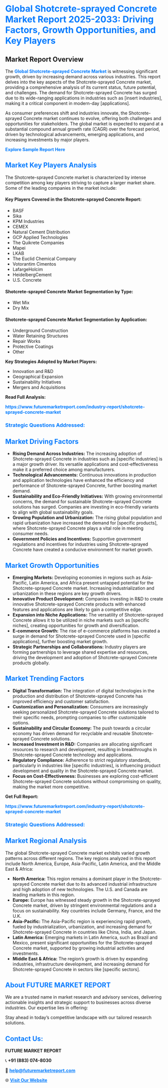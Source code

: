 <h1 style="color: #007BFF;">Global Shotcrete-sprayed Concrete Market Report 2025-2033: Driving Factors, Growth Opportunities, and Key Players</h1>

<section id="overview">
<h2>Market Report Overview</h2>
<p>The <a href="https://www.futuremarketreport.com/industry-report/shotcrete-sprayed-concrete-market" style="color: #007BFF; text-decoration: none;"><strong>Global Shotcrete-sprayed Concrete Market</strong></a> is witnessing significant growth, driven by increasing demand across various industries. This report delves into the key aspects of the Shotcrete-sprayed Concrete market, providing a comprehensive analysis of its current status, future potential, and challenges. The demand for Shotcrete-sprayed Concrete has surged due to its wide-ranging applications in industries such as [insert industries], making it a critical component in modern-day [applications].</p>
<p>As consumer preferences shift and industries innovate, the Shotcrete-sprayed Concrete market continues to evolve, offering both challenges and opportunities for stakeholders. The global market is expected to expand at a substantial compound annual growth rate (CAGR) over the forecast period, driven by technological advancements, emerging applications, and increasing investments by major players.</p>
</section>

<section id="overview">
<p><a href="https://www.futuremarketreport.com/request-sample/reportId=114962" style="color: #007BFF; text-decoration: none;"><strong>Explore Sample Report Here</strong></a></p>
</section>

<section id="key-players">
<h2 style="color: #007BFF;">Market Key Players Analysis</h2>
<p>The Shotcrete-sprayed Concrete market is characterized by intense competition among key players striving to capture a larger market share. Some of the leading companies in the market include:</p>
<h4>Key Players Covered in the Shotcrete-sprayed Concrete Report:</h4>
<ul><li>BASF</li><li>Sika</li><li>KPM Industries</li><li>CEMEX</li><li>Natural Cement Distribution</li><li>GCP Applied Technologies</li><li>The Quikrete Companies</li><li>Mapei</li><li>LKAB</li><li>The Euclid Chemical Company</li><li>Votorantim Cimentos</li><li>LafargeHolcim</li><li>HeidelbergCement</li><li>U.S. Concrete</li></ul>
<h4>Shotcrete-sprayed Concrete Market Segmentation by Type:</h4>
<ul><li>Wet Mix</li><li>Dry Mix</li></ul>

<h4>Shotcrete-sprayed Concrete Market Segmentation by Application:</h4>
<ul><li>Underground Construction</li><li>Water Retaining Structures</li><li>Repair Works</li><li>Protective Coatings</li><li>Other</li></ul>
<p><strong>Key Strategies Adopted by Market Players:</strong></p>
<ul>
<li>Innovation and R&D</li>
<li>Geographical Expansion</li>
<li>Sustainability Initiatives</li>
<li>Mergers and Acquisitions</li>
</ul>
</section>

<section>
<p><strong>Read Full Analysis: </strong></p><a href="https://www.futuremarketreport.com/industry-report/shotcrete-sprayed-concrete-market" style="color: #007BFF; text-decoration: none;"><strong>https://www.futuremarketreport.com/industry-report/shotcrete-sprayed-concrete-market</strong></a>
<h3 style="color: #007BFF;">Strategic Questions Addressed:</h3>
</section>

<section id="driving-factors">
<h2 style="color: #007BFF;">Market Driving Factors</h2>
<ul>
<li><strong>Rising Demand Across Industries:</strong> The increasing adoption of Shotcrete-sprayed Concrete in industries such as [specific industries] is a major growth driver. Its versatile applications and cost-effectiveness make it a preferred choice among manufacturers.</li>
<li><strong>Technological Advancements:</strong> Continuous innovations in production and application technologies have enhanced the efficiency and performance of Shotcrete-sprayed Concrete, further boosting market demand.</li>
<li><strong>Sustainability and Eco-Friendly Initiatives:</strong> With growing environmental concerns, the demand for sustainable Shotcrete-sprayed Concrete solutions has surged. Companies are investing in eco-friendly variants to align with global sustainability goals.</li>
<li><strong>Growing Population and Urbanization:</strong> The rising global population and rapid urbanization have increased the demand for [specific products], where Shotcrete-sprayed Concrete plays a vital role in meeting consumer needs.</li>
<li><strong>Government Policies and Incentives:</strong> Supportive government regulations and incentives for industries using Shotcrete-sprayed Concrete have created a conducive environment for market growth.</li>
</ul>
</section>

<section id="growth-opportunities">
<h2 style="color: #007BFF;">Market Growth Opportunities</h2>
<ul>
<li><strong>Emerging Markets:</strong> Developing economies in regions such as Asia-Pacific, Latin America, and Africa present untapped potential for the Shotcrete-sprayed Concrete market. Increasing industrialization and urbanization in these regions are key growth drivers.</li>
<li><strong>Innovative Product Development:</strong> Companies investing in R&D to create innovative Shotcrete-sprayed Concrete products with enhanced features and applications are likely to gain a competitive edge.</li>
<li><strong>Expansion into Niche Applications:</strong> The versatility of Shotcrete-sprayed Concrete allows it to be utilized in niche markets such as [specific niches], creating opportunities for growth and diversification.</li>
<li><strong>E-commerce Growth:</strong> The rise of e-commerce platforms has created a surge in demand for Shotcrete-sprayed Concrete used in [specific applications], further boosting market growth.</li>
<li><strong>Strategic Partnerships and Collaborations:</strong> Industry players are forming partnerships to leverage shared expertise and resources, driving the development and adoption of Shotcrete-sprayed Concrete products globally.</li>
</ul>
</section>

<section id="trending-factors">
<h2 style="color: #007BFF;">Market Trending Factors</h2>
<ul>
<li><strong>Digital Transformation:</strong> The integration of digital technologies in the production and distribution of Shotcrete-sprayed Concrete has improved efficiency and customer satisfaction.</li>
<li><strong>Customization and Personalization:</strong> Consumers are increasingly seeking personalized Shotcrete-sprayed Concrete solutions tailored to their specific needs, prompting companies to offer customizable options.</li>
<li><strong>Sustainability and Circular Economy:</strong> The push towards a circular economy has driven demand for recyclable and reusable Shotcrete-sprayed Concrete solutions.</li>
<li><strong>Increased Investment in R&D:</strong> Companies are allocating significant resources to research and development, resulting in breakthroughs in Shotcrete-sprayed Concrete technology and applications.</li>
<li><strong>Regulatory Compliance:</strong> Adherence to strict regulatory standards, particularly in industries like [specific industries], is influencing product development and quality in the Shotcrete-sprayed Concrete market.</li>
<li><strong>Focus on Cost-Effectiveness:</strong> Businesses are exploring cost-efficient Shotcrete-sprayed Concrete solutions without compromising on quality, making the market more competitive.</li>
</ul>
</section>

<section>
<p><strong>Get Full Report: </strong></p><a href="https://www.futuremarketreport.com/industry-report/shotcrete-sprayed-concrete-market" style="color: #007BFF; text-decoration: none;"><strong>https://www.futuremarketreport.com/industry-report/shotcrete-sprayed-concrete-market</strong></a>
<h3 style="color: #007BFF;">Strategic Questions Addressed:</h3>
</section>


<section id="regional-analysis">
<h2 style="color: #007BFF;">Market Regional Analysis</h2>
<p>The global Shotcrete-sprayed Concrete market exhibits varied growth patterns across different regions. The key regions analyzed in this report include North America, Europe, Asia-Pacific, Latin America, and the Middle East & Africa:</p>
<ul>
<li><strong>North America:</strong> This region remains a dominant player in the Shotcrete-sprayed Concrete market due to its advanced industrial infrastructure and high adoption of new technologies. The U.S. and Canada are leading markets in this region.</li>
<li><strong>Europe:</strong> Europe has witnessed steady growth in the Shotcrete-sprayed Concrete market, driven by stringent environmental regulations and a focus on sustainability. Key countries include Germany, France, and the U.K.</li>
<li><strong>Asia-Pacific:</strong> The Asia-Pacific region is experiencing rapid growth, fueled by industrialization, urbanization, and increasing demand for Shotcrete-sprayed Concrete in countries like China, India, and Japan.</li>
<li><strong>Latin America:</strong> Emerging markets in Latin America, such as Brazil and Mexico, present significant opportunities for the Shotcrete-sprayed Concrete market, supported by growing industrial activities and investments.</li>
<li><strong>Middle East & Africa:</strong> The region’s growth is driven by expanding industries, infrastructure development, and increasing demand for Shotcrete-sprayed Concrete in sectors like [specific sectors].</li>
</ul>
</section>

<footer>
<h2 style="color: #007BFF;">About FUTURE MARKET REPORT</h2>
<p>We are a trusted name in market research and advisory services, delivering actionable insights and strategic support to businesses across diverse industries. Our expertise lies in offering:</p>

<p>Stay ahead in today’s competitive landscape with our tailored research solutions.</p>

<h2 style="color: #007BFF;">Contact Us:</h2>
<p><strong>FUTURE MARKET REPORT</strong></p>
<p>📞 <strong>+91 (883) 074-8030</strong></p>
<p>📧 <strong><a href="mailto:help@futuremarketreport.com" style="color: #007BFF;">help@futuremarketreport.com</a></strong></p>
<p>🌐 <strong><a href="https://www.futuremarketreport.com/" style="color: #007BFF;">Visit Our Website</a></strong></p>
</footer>